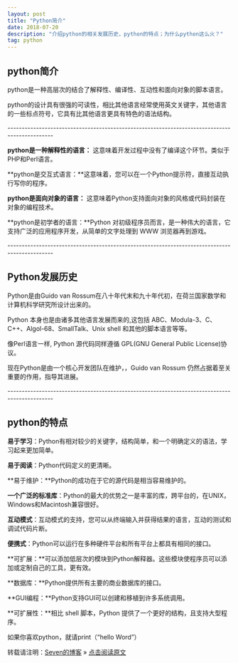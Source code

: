 ```yaml
---
layout: post
title: "Python简介"
date: 2018-07-20
description: "介绍python的相关发展历史，python的特点；为什么python这么火？"
tag: python
---   
```



## **python简介**

python是一种高层次的结合了解释性、编译性、互动性和面向对象的脚本语言。

python的设计具有很强的可读性，相比其他语言经常使用英文关键字，其他语言的一些标点符号，它具有比其他语言更具有特色的语法结构。

\----------------------------------------------------------------------------------------------

**python是一种解释性的语言：** 这意味着开发过程中没有了编译这个环节。类似于PHP和Perl语言。

**python是交互式语言：**这意味着，您可以在一个Python提示符，直接互动执行写你的程序。

**python是面向对象的语言：** 这意味着Python支持面向对象的风格或代码封装在对象的编程技术。

**python是初学者的语言：**Python 对初级程序员而言，是一种伟大的语言，它支持广泛的应用程序开发，从简单的文字处理到 WWW 浏览器再到游戏。

\----------------------------------------------------------------------------------------------

## Python发展历史

Python是由Guido van Rossum在八十年代末和九十年代初，在荷兰国家数学和计算机科学研究所设计出来的。

Python 本身也是由诸多其他语言发展而来的,这包括 ABC、Modula-3、C、C++、Algol-68、SmallTalk、Unix shell 和其他的脚本语言等等。

像Perl语言一样, Python 源代码同样遵循 GPL(GNU General Public License)协议。

现在Python是由一个核心开发团队在维护，，Guido van Rossum 仍然占据着至关重要的作用，指导其进展。

\----------------------------------------------------------------------------------------------

## python的特点

**易于学习**：Python有相对较少的关键字，结构简单，和一个明确定义的语法，学习起来更加简单。

**易于阅读**：Python代码定义的更清晰。

**易于维护：**Python的成功在于它的源代码是相当容易维护的。

**一个广泛的标准库**：Python的最大的优势之一是丰富的库，跨平台的，在UNIX，Windows和Macintosh兼容很好。

**互动模式**：互动模式的支持，您可以从终端输入并获得结果的语言，互动的测试和调试代码片断。

**便携式**：Python可以运行在多种硬件平台和所有平台上都具有相同的接口。

**可扩展：**可以添加低层次的模块到Python解释器。这些模块使程序员可以添加或定制自己的工具，更有效。

**数据库：**Python提供所有主要的商业数据库的接口。

**GUI编程：**Python支持GUI可以创建和移植到许多系统调用。

**可扩展性：**相比 shell 脚本，Python 提供了一个更好的结构，且支持大型程序。

如果你喜欢python，就请print（“hello Word”）

转载请注明：[Seven的博客](http://seven.github.io) » [点击阅读原文](https://sevenold.github.io/2016/06/Develop_Tool/)